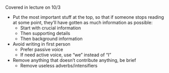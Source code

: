 
Covered in lecture on 10/3

- Put the most important stuff at the top, so that if someone stops reading at some point, they’ll have gotten as much information as possible:
    - Start with crucial information
    - Then supporting details
    - Then background information
- Avoid writing in first person
    - Prefer passive voice
    - If need active voice, use “we” instead of “I”
- Remove anything that doesn’t contribute anything, be brief
    - Remove useless adverbs/intensifiers